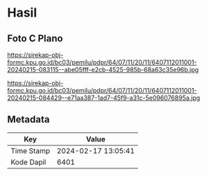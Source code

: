 # Hasil

## Foto C Plano

https://sirekap-obj-formc.kpu.go.id/bc03/pemilu/pdpr/64/07/11/20/11/6407112011001-20240215-083115--abe05fff-e2cb-4525-985b-68a63c35e96b.jpg

https://sirekap-obj-formc.kpu.go.id/bc03/pemilu/pdpr/64/07/11/20/11/6407112011001-20240215-084429--e71aa387-1ad7-45f9-a31c-5e096076895a.jpg


## Metadata

| Key        | Value               |
| ---------- | ------------------- |
| Time Stamp | 2024-02-17 13:05:41 |
| Kode Dapil | 6401                |



